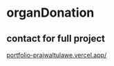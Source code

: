 # organDonation
## contact for full project
[portfolio-prajwaltulawe.vercel.app/](https://portfolio-prajwaltulawe.vercel.app/)
